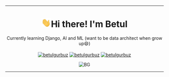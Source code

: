 
---

<div class="container">
  <h1 align="center"> 
    <img src="https://raw.githubusercontent.com/ABSphreak/ABSphreak/master/gifs/Hi.gif" width="30px">Hi there! I'm Betul </h1>
   <p align="center"> Currently learning Django, AI and ML (want to be data architect when grow up😄)<br><br> 
    <a href="https://www.linkedin.com/in/betul-gurbuz-dev/" target="blank"><img align="center" src="https://raw.githubusercontent.com/rahuldkjain/github-profile-readme-generator/master/src/images/icons/Social/linked-in-alt.svg" alt="betulgurbuz" height="30" width="40" /></a>
    <a href="https://www.kaggle.com/badl071" target="blank"><img align="center" src="https://raw.githubusercontent.com/rahuldkjain/github-profile-readme-generator/master/src/images/icons/Social/kaggle.svg" alt="betulgurbuz" height="30" width="40" /></a>
    <a href="https://twitter.com/7Betl" target="blank"><img align="center" src="https://raw.githubusercontent.com/rahuldkjain/github-profile-readme-generator/master/src/images/icons/Social/twitter.svg" alt="betulgurbuz" height="30" width="40" /></a>
   </p>
   <p align="center"><img src="https://github-readme-stats.vercel.app/api/top-langs?username=badl7&show_icons=true&locale=en&title_color=61dafb&text_color=ffffff&icon_color=61dafb&bg_color=20232a&langs_count=8&layout=compact&border_color=#f8f8ff&hide_border=true" alt="BG" /></p>

</div>

---

<!---<p align="right"> <img src="https://komarev.com/ghpvc/?username=badl7" alt="badl7" /> </p>--->
